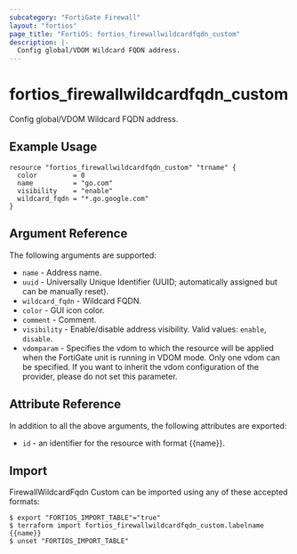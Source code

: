 ```yaml
---
subcategory: "FortiGate Firewall"
layout: "fortios"
page_title: "FortiOS: fortios_firewallwildcardfqdn_custom"
description: |-
  Config global/VDOM Wildcard FQDN address.
---
```


# fortios_firewallwildcardfqdn_custom
Config global/VDOM Wildcard FQDN address.

## Example Usage

```hcl
resource "fortios_firewallwildcardfqdn_custom" "trname" {
  color         = 0
  name          = "go.com"
  visibility    = "enable"
  wildcard_fqdn = "*.go.google.com"
}
```

## Argument Reference

The following arguments are supported:

* `name` - Address name.
* `uuid` - Universally Unique Identifier (UUID; automatically assigned but can be manually reset).
* `wildcard_fqdn` - Wildcard FQDN.
* `color` - GUI icon color.
* `comment` - Comment.
* `visibility` - Enable/disable address visibility. Valid values: `enable`, `disable`.
* `vdomparam` - Specifies the vdom to which the resource will be applied when the FortiGate unit is running in VDOM mode. Only one vdom can be specified. If you want to inherit the vdom configuration of the provider, please do not set this parameter.


## Attribute Reference

In addition to all the above arguments, the following attributes are exported:
* `id` - an identifier for the resource with format {{name}}.

## Import

FirewallWildcardFqdn Custom can be imported using any of these accepted formats:
```
$ export "FORTIOS_IMPORT_TABLE"="true"
$ terraform import fortios_firewallwildcardfqdn_custom.labelname {{name}}
$ unset "FORTIOS_IMPORT_TABLE"
```
